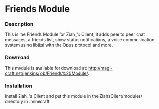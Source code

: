 Friends Module
===========

### Description ###
This is the Friends Module for Ziah_'s Client, it adds peer to peer chat messages, a friends list, show status notifications, a voice communication system using libjitsi with the Opus protocol and more.

### Download ###
This module is available for download at: http://magi-craft.net/jenkins/job/Friends%20Module/.

### Installation ###
Install Ziah_'s Client and put this module in the ZiahsClient/modules/ directory in .minecraft
